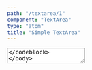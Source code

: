 ```yaml
---
path: "/textarea/1"
component: "TextArea"
type: "atom"
title: "Simple TextArea"
---
```

<codeblock>
<TextArea height="100px" width="100%" placeholder="Type something..." />
</codeblock>
